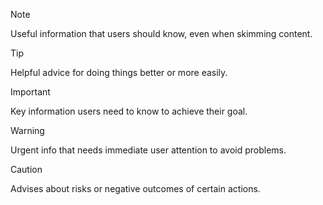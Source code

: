 > [!NOTE]
> Useful information that users should know, even when skimming content.



> [!TIP]
> Helpful advice for doing things better or more easily.



> [!IMPORTANT]
> Key information users need to know to achieve their goal.



> [!WARNING]
> Urgent info that needs immediate user attention to avoid problems.



> [!CAUTION]
> Advises about risks or negative outcomes of certain actions.
